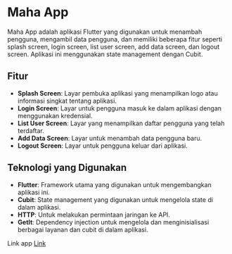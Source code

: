 # Maha App

Maha App adalah aplikasi Flutter yang digunakan untuk menambah pengguna, mengambil data pengguna, dan memiliki beberapa fitur seperti splash screen, login screen, list user screen, add data screen, dan logout screen. Aplikasi ini menggunakan state management dengan Cubit.

## Fitur

- **Splash Screen**: Layar pembuka aplikasi yang menampilkan logo atau informasi singkat tentang aplikasi.
- **Login Screen**: Layar untuk pengguna masuk ke dalam aplikasi dengan menggunakan kredensial.
- **List User Screen**: Layar yang menampilkan daftar pengguna yang telah terdaftar.
- **Add Data Screen**: Layar untuk menambah data pengguna baru.
- **Logout Screen**: Layar untuk pengguna keluar dari aplikasi.

## Teknologi yang Digunakan

- **Flutter**: Framework utama yang digunakan untuk mengembangkan aplikasi ini.
- **Cubit**: State management yang digunakan untuk mengelola state di dalam aplikasi.
- **HTTP**: Untuk melakukan permintaan jaringan ke API.
- **GetIt**: Dependency injection untuk mengelola dan menginisialisasi berbagai layanan dan cubit di dalam aplikasi.

Link app
[Link](https://drive.google.com/file/d/1UyVNdNNjGGOgHkkXBaNylrD0ix_bvQ2u/view?usp=sharing)